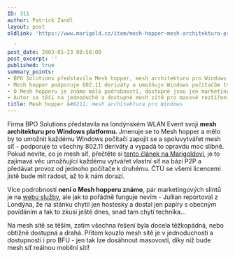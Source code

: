 ```yaml
---
ID: 311
author: Patrick Zandl
layout: post
oldlink: 'https://www.marigold.cz/item/mesh-hopper-mesh-architektura-pro-windows

  '
post_date: 2003-05-23 08:58:00
post_excerpt: ''
published: true
summary_points:
- BPO Solutions představila Mesh hopper, mesh architekturu pro Windows na WLAN Eventu.
- Mesh hopper podporuje 802.11 deriváty a umožňuje Windows počítačům tvořit P2P sítě.
- O Mesh hopperu je známo málo podrobností, dostupné jsou jen marketingové materiály.
- Autor se těší na jednoduché a dostupné mesh sítě pro masové rozšíření.
title: Mesh hopper &#8211; mesh architektura pro Windows
---
```


<p>
Firma BPO Solutions představila na londýnském WLAN Event&#160;svoji <STRONG>mesh architekturu pro Windows platformu. </STRONG>Jmenuje se to Mesh hopper a mělo by to umožnit každému Windows počítači zapojit se a spoluvytvářet mesh síť - podporuje to všechny 802.11 deriváty a vypadá to opravdu moc slibně. Pokud nevíte, co je mesh síť, přečtěte si <A href="/trh/meshnetwork030330.html">tento článek na Marigoldovi</A>, je to zajímavá věc umožňující každému vytvářet vlastní síť na bázi P2P a předávat provoz od jednoho počítače k druhému. ČTÚ se všemi licencemi jistě bude mít radost, až to k nám dorazí. </p>

<p>
Více podrobností <STRONG>není o Mesh hopperu známo</STRONG>, pár marketingových slintů je na <A href="http://www.meshhopper.com/" target=_blank>webu služby</A>, ale jak to pořádně funguje nevím - Jullian reportoval z Londýna, že na stánku chytil jen hostesky a dostal jen papíry s obecným povídáním a tak to zkusí ještě dnes, snad tam chytí technika...</p>

<p>
Na mesh sítě se těším, zatím všechna řešení byla docela těžkopádná, nebo obtížně dostupná a drahá. Přitom kouzlo mesh sítě je v jednoduchosti a dostupnosti i pro BFU - jen tak lze dosáhnout masovosti, díky níž bude mesh síť reálnou mobilní sítí!</p>